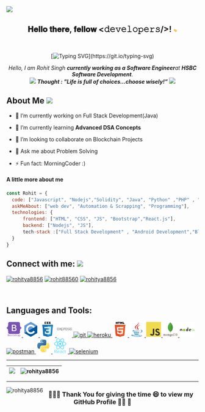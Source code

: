 
![](https://komarev.com/ghpvc/?username=your-rohitya8856&style=flat-square)


<!-- ![Github Banner](https://github.com/Jaydeep-Yadav/Jaydeep-Yadav/blob/main/banner.png) -->

<div align="center">
<h2> 𝐇𝐞𝐥𝐥𝐨 𝐭𝐡𝐞𝐫𝐞, 𝐟𝐞𝐥𝐥𝐨𝐰 <𝚍𝚎𝚟𝚎𝚕𝚘𝚙𝚎𝚛𝚜/>! <img src="https://github.com/ABSphreak/ABSphreak/blob/master/gifs/Hi.gif" width="10px"></h2>
 </div>
  
<div align="center">
  
  <span>‎‎‎‎‎‎‎‎‎‎‎‎‎‎‎‎‎‎‎‎‎</span>
  
[![Typing SVG](https://readme-typing-svg.herokuapp.com?font=IBM+Plex+Sans&color=ff1493&size=36&lines=‎‎‎‎‎‎‎‎‎‎‎‎‎‎‎‎‎‎‎‎‎+Hey!+It's+Rohit!;I'm+a+Software+Developer...;I+❤+DSA..)](https://git.io/typing-svg)
</div>

<p align="center">
  
  
  <em>
    Hello, I am Rohit Singh <b> currently working as a Software Engineer</b>at <b> HSBC Software Development</b></a>. 
  </em> 
  <br>
  <img src="https://media.giphy.com/media/gH3LO09IOiZIqePwv9/giphy.gif" width="50" /> <b><i align="center">Thought : "Life is full of choices…choose wisely!”</i></b> <img src="https://media.giphy.com/media/qjqUcgIyRjsl2/giphy.gif" width="50" />
</p>

<div>
  <h2> About Me <img src="https://img.icons8.com/color/48/000000/user-male-circle--v2.png" width = 30px></h2>

<!-- 
 <img align="right" height=300px  width=250px alt="Unicorn" src="https://media.giphy.com/media/3ohs4BSacFKI7A717y/giphy.gif" /> -->

- 🔭 I’m currently working on Full Stack Development(Java)
  
- 🌱 I’m currently learning **Advanced DSA Concepts**
  
- 👯 I’m looking to collaborate on Blockchain Projects
- 💬 Ask me about Problem Solving
- ⚡ Fun fact: MorningCoder :)

  
#### A little more about me
```javascript
const Rohit = {
  code: ["Javascript", "Nodejs","Solidity", "Java", "Python" ,"PHP" , "C++"],
  askMeAbout: ["web dev", "Automation & Scrapping", "Programming"],
  technologies: {
      frontend: ["HTML", "CSS", "JS", "Bootstrap","React.js"],
      backend: ["Nodejs", "JS"],
      tech-stack :["Full Stack Development" , "Android Development","BlockChain Development"]
  }
}
```
</div>  
<h2 align="left">Connect with me:  <img src='https://raw.githubusercontent.com/ShahriarShafin/ShahriarShafin/main/Assets/handshake.gif' width="60px"> </h2>
<p align="left">
<a href="https://www.linkedin.com/in/rohit-singh-3837111a1/" target="blank"><img align="center" src="https://raw.githubusercontent.com/rahuldkjain/github-profile-readme-generator/master/src/images/icons/Social/linked-in-alt.svg" alt="rohitya8856" height="30" width="40" /></a>
<a href="https://leetcode.com/rohit88560/" target="blank"><img align="center" src="https://raw.githubusercontent.com/rahuldkjain/github-profile-readme-generator/master/src/images/icons/Social/leet-code.svg" alt="rohit88560" height="30" width="40" /></a>
<a href="https://auth.geeksforgeeks.org/user/rohitsingh000065/profile" target="blank"><img align="center" src="https://raw.githubusercontent.com/rahuldkjain/github-profile-readme-generator/master/src/images/icons/Social/geeks-for-geeks.svg" alt="rohitya8856" height="30" width="40" /></a>
</p>‎‎

<div align="left">
<h2>Languages and Tools:  </h2>
</div>
<p align="left"> <a href="https://getbootstrap.com" target="_blank"> <img src="https://raw.githubusercontent.com/devicons/devicon/master/icons/bootstrap/bootstrap-plain-wordmark.svg" alt="bootstrap" width="40" height="40"/> </a> <a href="https://www.cprogramming.com/" target="_blank"> <img src="https://raw.githubusercontent.com/devicons/devicon/master/icons/c/c-original.svg" alt="c" width="40" height="40"/> </a> <a href="https://www.w3schools.com/css/" target="_blank"> <img src="https://raw.githubusercontent.com/devicons/devicon/master/icons/css3/css3-original-wordmark.svg" alt="css3" width="40" height="40"/> </a> <a href="https://expressjs.com" target="_blank"> <img src="https://raw.githubusercontent.com/devicons/devicon/master/icons/express/express-original-wordmark.svg" alt="express" width="40" height="40"/> </a> <a href="https://git-scm.com/" target="_blank"> <img src="https://www.vectorlogo.zone/logos/git-scm/git-scm-icon.svg" alt="git" width="40" height="40"/> </a> <a href="https://heroku.com" target="_blank"> <img src="https://www.vectorlogo.zone/logos/heroku/heroku-icon.svg" alt="heroku" width="40" height="40"/> </a> <a href="https://www.w3.org/html/" target="_blank"> <img src="https://raw.githubusercontent.com/devicons/devicon/master/icons/html5/html5-original-wordmark.svg" alt="html5" width="40" height="40"/> </a> <a href="https://www.java.com" target="_blank"> <img src="https://raw.githubusercontent.com/devicons/devicon/master/icons/java/java-original.svg" alt="java" width="40" height="40"/> </a> <a href="https://developer.mozilla.org/en-US/docs/Web/JavaScript" target="_blank"> <img src="https://raw.githubusercontent.com/devicons/devicon/master/icons/javascript/javascript-original.svg" alt="javascript" width="40" height="40"/> </a> <a href="https://www.mongodb.com/" target="_blank"> <img src="https://raw.githubusercontent.com/devicons/devicon/master/icons/mongodb/mongodb-original-wordmark.svg" alt="mongodb" width="40" height="40"/> </a> <a href="https://nodejs.org" target="_blank"> <img src="https://raw.githubusercontent.com/devicons/devicon/master/icons/nodejs/nodejs-original-wordmark.svg" alt="nodejs" width="40" height="40"/> </a> <a href="https://postman.com" target="_blank"> <img src="https://www.vectorlogo.zone/logos/getpostman/getpostman-icon.svg" alt="postman" width="40" height="40"/> </a> <a href="https://www.python.org" target="_blank"> <img src="https://raw.githubusercontent.com/devicons/devicon/master/icons/python/python-original.svg" alt="python" width="40" height="40"/> </a> <a href="https://reactjs.org/" target="_blank"> <img src="https://raw.githubusercontent.com/devicons/devicon/master/icons/react/react-original-wordmark.svg" alt="react" width="40" height="40"/> </a> <a href="https://www.selenium.dev" target="_blank"> <img src="https://raw.githubusercontent.com/detain/svg-logos/780f25886640cef088af994181646db2f6b1a3f8/svg/selenium-logo.svg" alt="selenium" width="40" height="40"/> </a> </p>
<hr>

|<img src="https://github-readme-streak-stats.herokuapp.com/?user=rohitya8856"/>|<img align="center" src="https://github-readme-stats.vercel.app/api?username=rohitya8856&show_icons=true&locale=en" alt="rohitya8856" />|
|---|---|
___

<img align="left" src="https://github-readme-stats.vercel.app/api/top-langs?username=rohitya8856&show_icons=true&locale=en&layout=compact" alt="rohitya8856" />


<div align="center">

### 👩‍🚀🚀 Thank You for giving the time 😄 to view my GitHub  Profile 👩‍🚀 🚀
</div>


